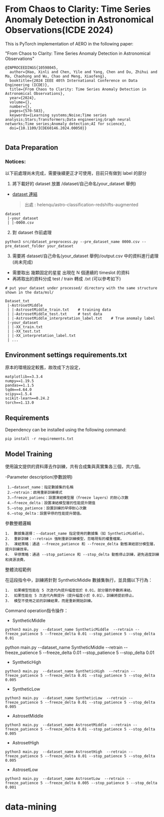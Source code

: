 # From Chaos to Clarity: Time Series Anomaly Detection in Astronomical Observations(ICDE 2024)

This is PyTorch implementation of AERO in the following paper:

"From Chaos to Clarity: Time Series Anomaly Detection in Astronomical Observations"

```
@INPROCEEDINGS{10598045,
  author={Hao, Xinli and Chen, Yile and Yang, Chen and Du, Zhihui and Ma, Chaohong and Wu, Chao and Meng, Xiaofeng},
  booktitle={2024 IEEE 40th International Conference on Data Engineering (ICDE)},
  title={From Chaos to Clarity: Time Series Anomaly Detection in Astronomical Observations},
  year={2024},
  volume={},
  number={},
  pages={570-583},
  keywords={Learning systems;Noise;Time series analysis;Stars;Transformers;Data engineering;Graph neural networks;Time series;Anomaly detection;AI for science},
  doi={10.1109/ICDE60146.2024.00050}}


```



## Data Preparation

### Notices:

以下前處理尚未完成，需要後續更正才可使用，目前只有做到 label 的部分

1. 將下載好的 dataset 放置 /dataset/自己命名(your_dataset 舉例)

- [dataset 連結](https://huggingface.co/datasets/helenqu/astro-classification-redshifts-augmented?row=3)
  > 出處 : helenqu/astro-classification-redshifts-augmented

```
dataset
 |-your_dataset
 | |-0000.csv
```

2. 對 dataset 作前處理

```
python3 src/dataset_preprocess.py --pre_dataset_name 0000.csv --pre_dataset_folder your_dataset
```

3. 需要將 dataset/自己命名(your_dataset 舉例)/output.csv 中的資料進行處理(尚未完成)

- 需要取出 幾顆固定的星星 出現在 N 個連續的 timeslot 的資料
- 再將取出的資料分成 test / train 轉成 .txt (可以參考如下)

```
# put your dataset under processed/ directory with the same structure shown in the data/msl/

Dataset_txt
 |-AstrosetMiddle
 | |-AstrosetMiddle_train.txt    # training data
 | |-AstrosetMiddle_test.txt     # test data
 | |-AstrosetMiddle_interpretation_label.txt    # True anomaly label
 |-your_dataset
 | |-XX_train.txt
 | |-XX_test.txt
 | |-XX_interpretation_label.txt
 | ...
```
## Environment settings requirements.txt
原本的環境設定較舊，故改成下方設定，
```
matplotlib==3.3.4
numpy==1.19.5
pandas==1.1.5
tqdm==4.64.0
scipy==1.5.4
scikit-learn==0.24.2
torch==1.13.0
```
## Requirements

Dependency can be installed using the following command:

```
pip install -r requirements.txt
```

## Model Training
使用論文提供的資料庫去作訓練，共有合成集與真實集各三個，共六個。

-Parameter description(參數說明)
```
 1.–dataset_name：指定數據集的名稱
 2.–retrain：啟用重新訓練模式
 3.–freeze_patienc：設置凍結模型層（freeze layers）的耐心次數
 4.–freeze_delta：設置凍結模型層的性能提升閾值
 5.–stop_patience：設置訓練的早停耐心次數
 6.–stop_delta：設置早停的性能提升閾值。
```
 參數整體邏輯

	1.	數據集選擇：--dataset_name 指定使用的數據集（如 SyntheticMiddle）。
	2.	重新訓練：--retrain 強制重新訓練模型，忽略現有的權重檔案。
	3.	凍結策略：通過 --freeze_patience 和 --freeze_delta 動態凍結部分模型層，提升訓練效率。
	4.	早停策略：通過 --stop_patience 和 --stop_delta 動態停止訓練，避免過度訓練和資源浪費。

整體流程範例

在這段指令中，訓練將針對 SyntheticMiddle 數據集執行，並具備以下行為：

	1.	如果模型性能在 5 次迭代內提升幅度低於 0.01，部分層的參數將凍結。
	2.	如果性能在 5 次迭代內無提升（提升幅度小於 0.01），訓練將提前停止。
	3.	模型不使用之前的訓練結果，而是重新開始訓練。

Command operation指令操作：
- SyntheticMiddle

```
python3 main.py  --dataset_name SyntheticMiddle  --retrain --freeze_patience 5 --freeze_delta 0.01 --stop_patience 5 --stop_delta 0.01
```

python main.py --dataset_name SyntheticMiddle --retrain --freeze_patience 5 --freeze_delta 0.01 --stop_patience 5 --stop_delta 0.01

- SyntheticHigh

```
python3 main.py  --dataset_name SyntheticHigh  --retrain --freeze_patience 5 --freeze_delta 0.01 --stop_patience 5 --stop_delta 0.005
```

- SyntheticLow

```
python3 main.py  --dataset_name SyntheticLow  --retrain --freeze_patience 5 --freeze_delta 0.01 --stop_patience 5 --stop_delta 0.005
```

- AstrosetMiddle

```
python3 main.py  --dataset_name AstrosetMiddle  --retrain --freeze_patience 5 --freeze_delta 0.01 --stop_patience 5 --stop_delta 0.005
```

- AstrosetHigh

```
python3 main.py  --dataset_name AstrosetHigh  --retrain --freeze_patience 5 --freeze_delta 0.01 --stop_patience 5 --stop_delta 0.005
```

- AstrosetLow

```
python3 main.py  --dataset_name AstrosetLow  --retrain --freeze_patience 5 --freeze_delta 0.005 --stop_patience 5 --stop_delta 0.001
```

# data-mining
